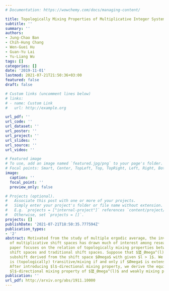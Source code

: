 ```yaml
---
# Documentation: https://wowchemy.com/docs/managing-content/

title: Topologically Mixing Properties of Multiplicative Integer System
subtitle: ''
summary: ''
authors:
- Jung-Chao Ban
- Chih-Hung Chang
- Wen-Guei Hu
- Guan-Yu Lai
- Yu-Liang Wu
tags: []
categories: []
date: '2019-11-01'
lastmod: 2021-07-21T21:50:36+03:00
featured: false
draft: false

# Custom links (uncomment lines below)
# links:
# - name: Custom Link
#   url: http://example.org

url_pdf: ''
url_code: ''
url_dataset: ''
url_poster: ''
url_project: ''
url_slides: ''
url_source: ''
url_video: ''

# Featured image
# To use, add an image named `featured.jpg/png` to your page's folder.
# Focal points: Smart, Center, TopLeft, Top, TopRight, Left, Right, BottomLeft, Bottom, BottomRight.
image:
  caption: ''
  focal_point: ''
  preview_only: false

# Projects (optional).
#   Associate this post with one or more of your projects.
#   Simply enter your project's folder or file name without extension.
#   E.g. `projects = ["internal-project"]` references `content/project/deep-learning/index.md`.
#   Otherwise, set `projects = []`.
projects: []
publishDate: '2021-07-21T18:50:35.777594Z'
publication_types:
- '2'
abstract: Motivated from the study of multiple ergodic average, the investigation
  of multiplicative shift spaces has drawn much of interest among researchers. This
  paper focuses on the relation of topologically mixing properties between multiplicative
  shift spaces and traditional shift spaces. Suppose that $햷_Ømega^(l)$ is the multiplicative
  subshift derived from the shift space $Ømega$ with given $l > 1$. We show that $햷_Ømega^(l)$
  is (topologically) transitive/mixing if and only if $Ømega$ is extensible/mixing.
  After introducing $l$-directional mixing property, we derive the equivalence between
  $l$-directional mixing property of $햷_Ømega^(l)$ and weakly mixing property of $Ømega$.
publication: ''
url_pdf: http://arxiv.org/abs/1911.10000
---
```

